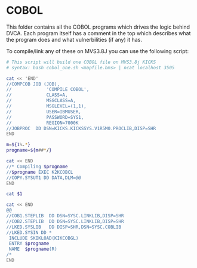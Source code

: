 # COBOL

This folder contains all the COBOL programs which drives the logic
behind DVCA. Each program itself has a comment in the top which describes
what the program does and what vulnerbilities (if any) it has. 

To compile/link any of these on MVS3.8J you can use the following
script:

```bash
# This script will build one COBOL file on MVS3.8j KICKS
# syntax: bash cobol_one.sh <mapfile.bms> | ncat localhost 3505

cat << 'END'
//COMPCOB JOB (JOB),
//             'COMPILE COBOL',
//             CLASS=A,
//             MSGCLASS=A,
//             MSGLEVEL=(1,1),
//             USER=IBMUSER,
//             PASSWORD=SYS1,
//             REGION=7000K
//JOBPROC  DD DSN=KICKS.KICKSSYS.V1R5M0.PROCLIB,DISP=SHR 
END

m=${1%.*}
progname=${m##*/}

cat << END   
//* Compiling $progname                                         
//$progname EXEC K2KCOBCL                                  
//COPY.SYSUT1 DD DATA,DLM=@@
END

cat $1

cat << END
@@
//COB1.STEPLIB  DD DSN=SYSC.LINKLIB,DISP=SHR
//COB2.STEPLIB  DD DSN=SYSC.LINKLIB,DISP=SHR   
//LKED.SYSLIB   DD DISP=SHR,DSN=SYSC.COBLIB
//LKED.SYSIN DD *
 INCLUDE SKIKLOAD(KIKCOBGL)
 ENTRY $progname
 NAME  $progname(R)
/*
END
```